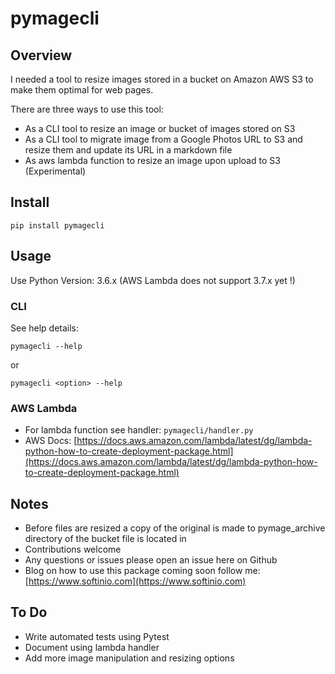 # pymagecli

## Overview

I needed a tool to resize images stored in a bucket on Amazon AWS S3 to make
them optimal for web pages.

There are three ways to use this tool:

- As a CLI tool to resize an image or bucket of images stored on S3
- As a CLI tool to migrate image from a Google Photos URL to S3 and resize them and update its URL in a markdown file
- As aws lambda function to resize an image upon upload to S3 (Experimental)

## Install

```
pip install pymagecli
```

## Usage

Use Python Version: 3.6.x (AWS Lambda does not support 3.7.x yet !)

### CLI

See help details:
```
pymagecli --help
```
or 
```
pymagecli <option> --help
```

### AWS Lambda

- For lambda function see handler: `pymagecli/handler.py`
- AWS Docs: [https://docs.aws.amazon.com/lambda/latest/dg/lambda-python-how-to-create-deployment-package.html](https://docs.aws.amazon.com/lambda/latest/dg/lambda-python-how-to-create-deployment-package.html)

## Notes
- Before files are resized a copy of the original is made to pymage_archive directory
    of the bucket file is located in
- Contributions welcome
- Any questions or issues please open an issue here on Github
- Blog on how to use this package coming soon follow me: [https://www.softinio.com](https://www.softinio.com)

## To Do
- Write automated tests using Pytest
- Document using lambda handler
- Add more image manipulation and resizing options
